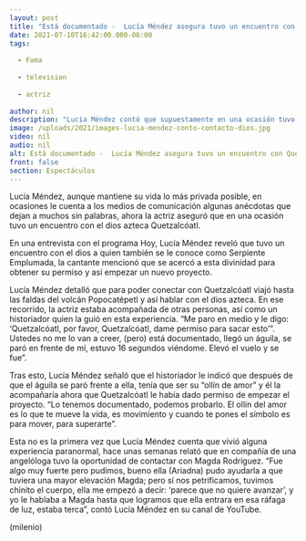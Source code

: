 ```yaml
---
layout: post
title: "Está documentado -  Lucía Méndez asegura tuvo un encuentro con Quetzalcóatl"
date: 2021-07-10T16:42:00.000-06:00
tags:
  
  - Fama
  
  - television
  
  - actriz
  
author: nil
description: "Lucía Méndez contó que supuestamente en una ocasión tuvo un misterioso encuentro con el dios Quetzalcóatl; esto es lo que vivió la actriz. "
image: /uploads/2021/images-lucia-mendez-conto-contacto-dios.jpg
video: nil
audio: nil
alt: Está documentado -  Lucía Méndez asegura tuvo un encuentro con Quetzalcóatl
front: false
section: Espectáculos
---
```


Lucía Méndez, aunque mantiene su vida lo más privada posible, en ocasiones le cuenta a los medios de comunicación algunas anécdotas que dejan a muchos sin palabras, ahora la actriz aseguró que en una ocasión tuvo un encuentro con el dios azteca Quetzalcóatl. 

En una entrevista con el programa Hoy, Lucía Méndez reveló que tuvo un encuentro con el dios a quien también se le conoce como Serpiente Emplumada, la cantante mencionó que se acercó a esta divinidad para obtener su permiso y así empezar un nuevo proyecto. 

Lucía Méndez detalló que para poder conectar con Quetzalcóatl viajó hasta las faldas del volcán Popocatépetl y así hablar con el dios azteca. En ese recorrido, la actriz estaba acompañada de otras personas, así como un historiador quien la guió en esta experiencia. “Me paro en medio y le digo: ‘Quetzalcóatl, por favor, Quetzalcóatl, dame permiso para sacar esto’”. Ustedes no me lo van a creer, (pero) está documentado, llegó un águila, se paró en frente de mí, estuvo 16 segundos viéndome. Elevó el vuelo y se fue”. 

Tras esto, Lucía Méndez señaló que el historiador le indicó que después de que el águila se paró frente a ella, tenía que ser su “ollín de amor” y él la acompañaría ahora que Quetzalcóatl le había dado permiso de empezar el proyecto. “Lo tenemos documentado, podemos probarlo. El ollín del amor es lo que te mueve la vida, es movimiento y cuando te pones el símbolo es para mover, para superarte”. 

Esta no es la primera vez que Lucía Méndez cuenta que vivió alguna experiencia paranormal, hace unas semanas relató que en compañía de una angelóloga tuvo la oportunidad de contactar con Magda Rodríguez. “Fue algo muy fuerte pero pudimos, bueno ella (Ariadna) pudo ayudarla a que tuviera una mayor elevación Magda; pero sí nos petrificamos, tuvimos chinito el cuerpo, ella me empezó a decir: ‘parece que no quiere avanzar’, y yo le hablaba a Magda hasta que logramos que ella entrara en esa ráfaga de luz, estaba terca”, contó Lucía Méndez en su canal de YouTube. 

(milenio)